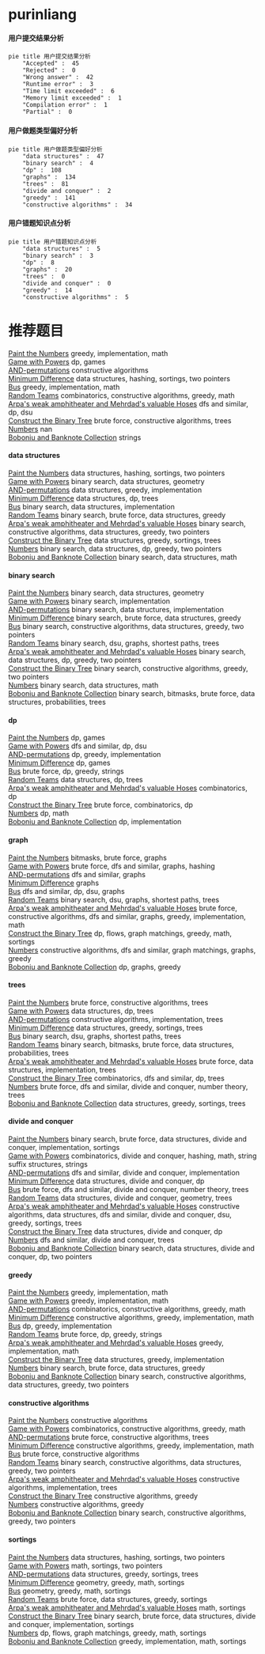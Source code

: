 # purinliang
<!-- tabs:start -->
#### **用户提交结果分析**

```mermaid
pie title 用户提交结果分析
    "Accepted" :  45
    "Rejected" :  0
    "Wrong answer" :  42
    "Runtime error" :  3
    "Time limit exceeded" :  6
    "Memory limit exceeded" :  1
    "Compilation error" :  1
    "Partial" :  0
```
#### **用户做题类型偏好分析**

```mermaid
pie title 用户做题类型偏好分析
    "data structures" :  47
    "binary search" :  4
    "dp" :  108
    "graphs" :  134
    "trees" :  81
    "divide and conquer" :  2
    "greedy" :  141
    "constructive algorithms" :  34
```
#### **用户错题知识点分析**

```mermaid
pie title 用户错题知识点分析
    "data structures" :  5
    "binary search" :  3
    "dp" :  8
    "graphs" :  20
    "trees" :  0
    "divide and conquer" :  0
    "greedy" :  14
    "constructive algorithms" :  5
```
<!-- tabs:end -->
# 推荐题目
[Paint the Numbers](http://codeforces.com/problemset/problem/1209/A)		greedy,
                        implementation,
                        math		  
[Game with Powers](http://codeforces.com/problemset/problem/317/D)		dp,
                        games		  
[AND-permutations](http://codeforces.com/problemset/problem/909/F)		constructive algorithms		  
[Minimum Difference](http://codeforces.com/problemset/problem/1476/G)		data structures,
                        hashing,
                        sortings,
                        two pointers		  
[Bus](http://codeforces.com/problemset/problem/864/C)		greedy,
                        implementation,
                        math		  
[Random Teams](http://codeforces.com/problemset/problem/478/B)		combinatorics,
                        constructive algorithms,
                        greedy,
                        math		  
[Arpa's weak amphitheater and Mehrdad's valuable Hoses](https://codeforces.com/contest/742/problem/D)		dfs and similar,
                        dp,
                        dsu		  
[Construct the Binary Tree](http://codeforces.com/problemset/problem/1311/E)		brute force,
                        constructive algorithms,
                        trees		  
[Numbers](http://codeforces.com/problemset/problem/241/D)		nan		  
[Boboniu and Banknote Collection](http://codeforces.com/problemset/problem/1394/E)		strings		  
<!-- tabs:start -->
#### **data structures**
[Paint the Numbers](http://codeforces.com/problemset/problem/1476/G)		data structures,
                        hashing,
                        sortings,
                        two pointers		  
[Game with Powers](http://codeforces.com/problemset/problem/1446/F)		binary search,
                        data structures,
                        geometry		  
[AND-permutations](http://codeforces.com/problemset/problem/909/D)		data structures,
                        greedy,
                        implementation		  
[Minimum Difference](https://codeforces.com/contest/1084/problem/D)		data structures,
                        dp,
                        trees		  
[Bus](http://codeforces.com/problemset/problem/808/D)		binary search,
                        data structures,
                        implementation		  
[Random Teams](http://codeforces.com/problemset/problem/1073/D)		binary search,
                        brute force,
                        data structures,
                        greedy		  
[Arpa's weak amphitheater and Mehrdad's valuable Hoses](https://codeforces.com/contest/1405/problem/E)		binary search,
                        constructive algorithms,
                        data structures,
                        greedy,
                        two pointers		  
[Construct the Binary Tree](http://codeforces.com/problemset/problem/1466/D)		data structures,
                        greedy,
                        sortings,
                        trees		  
[Numbers](http://codeforces.com/problemset/problem/1492/C)		binary search,
                        data structures,
                        dp,
                        greedy,
                        two pointers		  
[Boboniu and Banknote Collection](http://codeforces.com/problemset/problem/1490/G)		binary search,
                        data structures,
                        math		  
#### **binary search**
[Paint the Numbers](http://codeforces.com/problemset/problem/1446/F)		binary search,
                        data structures,
                        geometry		  
[Game with Powers](http://codeforces.com/problemset/problem/152/B)		binary search,
                        implementation		  
[AND-permutations](http://codeforces.com/problemset/problem/808/D)		binary search,
                        data structures,
                        implementation		  
[Minimum Difference](http://codeforces.com/problemset/problem/1073/D)		binary search,
                        brute force,
                        data structures,
                        greedy		  
[Bus](https://codeforces.com/contest/1405/problem/E)		binary search,
                        constructive algorithms,
                        data structures,
                        greedy,
                        two pointers		  
[Random Teams](http://codeforces.com/problemset/problem/1253/F)		binary search,
                        dsu,
                        graphs,
                        shortest paths,
                        trees		  
[Arpa's weak amphitheater and Mehrdad's valuable Hoses](http://codeforces.com/problemset/problem/1492/C)		binary search,
                        data structures,
                        dp,
                        greedy,
                        two pointers		  
[Construct the Binary Tree](http://codeforces.com/problemset/problem/1463/D)		binary search,
                        constructive algorithms,
                        greedy,
                        two pointers		  
[Numbers](http://codeforces.com/problemset/problem/1490/G)		binary search,
                        data structures,
                        math		  
[Boboniu and Banknote Collection](http://codeforces.com/problemset/problem/1479/D)		binary search,
                        bitmasks,
                        brute force,
                        data structures,
                        probabilities,
                        trees		  
#### **dp**
[Paint the Numbers](http://codeforces.com/problemset/problem/317/D)		dp,
                        games		  
[Game with Powers](https://codeforces.com/contest/742/problem/D)		dfs and similar,
                        dp,
                        dsu		  
[AND-permutations](http://codeforces.com/problemset/problem/762/D)		dp,
                        greedy,
                        implementation		  
[Minimum Difference](http://codeforces.com/problemset/problem/859/C)		dp,
                        games		  
[Bus](http://codeforces.com/problemset/problem/766/C)		brute force,
                        dp,
                        greedy,
                        strings		  
[Random Teams](https://codeforces.com/contest/1084/problem/D)		data structures,
                        dp,
                        trees		  
[Arpa's weak amphitheater and Mehrdad's valuable Hoses](https://codeforces.com/contest/480/problem/C)		combinatorics,
                        dp		  
[Construct the Binary Tree](http://codeforces.com/problemset/problem/258/B)		brute force,
                        combinatorics,
                        dp		  
[Numbers](http://codeforces.com/problemset/problem/316/D3)		dp,
                        math		  
[Boboniu and Banknote Collection](http://codeforces.com/problemset/problem/1016/C)		dp,
                        implementation		  
#### **graph**
[Paint the Numbers](http://codeforces.com/problemset/problem/114/B)		bitmasks,
                        brute force,
                        graphs		  
[Game with Powers](http://codeforces.com/problemset/problem/574/B)		brute force,
                        dfs and similar,
                        graphs,
                        hashing		  
[AND-permutations](http://codeforces.com/problemset/problem/662/B)		dfs and similar,
                        graphs		  
[Minimum Difference](http://codeforces.com/problemset/problem/1284/G)		graphs		  
[Bus](http://codeforces.com/problemset/problem/505/B)		dfs and similar,
                        dp,
                        dsu,
                        graphs		  
[Random Teams](http://codeforces.com/problemset/problem/1253/F)		binary search,
                        dsu,
                        graphs,
                        shortest paths,
                        trees		  
[Arpa's weak amphitheater and Mehrdad's valuable Hoses](http://codeforces.com/problemset/problem/1487/C)		brute force,
                        constructive algorithms,
                        dfs and similar,
                        graphs,
                        greedy,
                        implementation,
                        math		  
[Construct the Binary Tree](http://codeforces.com/problemset/problem/1437/C)		dp,
                        flows,
                        graph matchings,
                        greedy,
                        math,
                        sortings		  
[Numbers](http://codeforces.com/problemset/problem/1470/D)		constructive algorithms,
                        dfs and similar,
                        graph matchings,
                        graphs,
                        greedy		  
[Boboniu and Banknote Collection](http://codeforces.com/problemset/problem/1476/C)		dp,
                        graphs,
                        greedy		  
#### **trees**
[Paint the Numbers](http://codeforces.com/problemset/problem/1311/E)		brute force,
                        constructive algorithms,
                        trees		  
[Game with Powers](https://codeforces.com/contest/1084/problem/D)		data structures,
                        dp,
                        trees		  
[AND-permutations](http://codeforces.com/problemset/problem/1085/D)		constructive algorithms,
                        implementation,
                        trees		  
[Minimum Difference](http://codeforces.com/problemset/problem/1466/D)		data structures,
                        greedy,
                        sortings,
                        trees		  
[Bus](http://codeforces.com/problemset/problem/1253/F)		binary search,
                        dsu,
                        graphs,
                        shortest paths,
                        trees		  
[Random Teams](http://codeforces.com/problemset/problem/1479/D)		binary search,
                        bitmasks,
                        brute force,
                        data structures,
                        probabilities,
                        trees		  
[Arpa's weak amphitheater and Mehrdad's valuable Hoses](http://codeforces.com/problemset/problem/1511/C)		brute force,
                        data structures,
                        implementation,
                        trees		  
[Construct the Binary Tree](http://codeforces.com/problemset/problem/1499/F)		combinatorics,
                        dfs and similar,
                        dp,
                        trees		  
[Numbers](http://codeforces.com/problemset/problem/1491/E)		brute force,
                        dfs and similar,
                        divide and conquer,
                        number theory,
                        trees		  
[Boboniu and Banknote Collection](http://codeforces.com/problemset/problem/1466/D)		data structures,
                        greedy,
                        sortings,
                        trees		  
#### **divide and conquer**
[Paint the Numbers](http://codeforces.com/problemset/problem/1461/D)		binary search,
                        brute force,
                        data structures,
                        divide and conquer,
                        implementation,
                        sortings		  
[Game with Powers](http://codeforces.com/problemset/problem/1466/G)		combinatorics,
                        divide and conquer,
                        hashing,
                        math,
                        string suffix structures,
                        strings		  
[AND-permutations](http://codeforces.com/problemset/problem/1490/D)		dfs and similar,
                        divide and conquer,
                        implementation		  
[Minimum Difference](https://codeforces.com/contest/1483/problem/C)		data structures,
                        divide and conquer,
                        dp		  
[Bus](http://codeforces.com/problemset/problem/1491/E)		brute force,
                        dfs and similar,
                        divide and conquer,
                        number theory,
                        trees		  
[Random Teams](http://codeforces.com/problemset/problem/1303/G)		data structures,
                        divide and conquer,
                        geometry,
                        trees		  
[Arpa's weak amphitheater and Mehrdad's valuable Hoses](http://codeforces.com/problemset/problem/1494/D)		constructive algorithms,
                        data structures,
                        dfs and similar,
                        divide and conquer,
                        dsu,
                        greedy,
                        sortings,
                        trees		  
[Construct the Binary Tree](http://codeforces.com/problemset/problem/1482/E)		data structures,
                        divide and conquer,
                        dp		  
[Numbers](http://codeforces.com/problemset/problem/566/C)		dfs and similar,
                        divide and conquer,
                        trees		  
[Boboniu and Banknote Collection](http://codeforces.com/problemset/problem/1428/F)		binary search,
                        data structures,
                        divide and conquer,
                        dp,
                        two pointers		  
#### **greedy**
[Paint the Numbers](http://codeforces.com/problemset/problem/1209/A)		greedy,
                        implementation,
                        math		  
[Game with Powers](http://codeforces.com/problemset/problem/864/C)		greedy,
                        implementation,
                        math		  
[AND-permutations](http://codeforces.com/problemset/problem/478/B)		combinatorics,
                        constructive algorithms,
                        greedy,
                        math		  
[Minimum Difference](http://codeforces.com/problemset/problem/500/C)		constructive algorithms,
                        greedy,
                        implementation,
                        math		  
[Bus](http://codeforces.com/problemset/problem/762/D)		dp,
                        greedy,
                        implementation		  
[Random Teams](http://codeforces.com/problemset/problem/766/C)		brute force,
                        dp,
                        greedy,
                        strings		  
[Arpa's weak amphitheater and Mehrdad's valuable Hoses](http://codeforces.com/problemset/problem/103/A)		greedy,
                        implementation,
                        math		  
[Construct the Binary Tree](http://codeforces.com/problemset/problem/909/D)		data structures,
                        greedy,
                        implementation		  
[Numbers](http://codeforces.com/problemset/problem/1073/D)		binary search,
                        brute force,
                        data structures,
                        greedy		  
[Boboniu and Banknote Collection](https://codeforces.com/contest/1405/problem/E)		binary search,
                        constructive algorithms,
                        data structures,
                        greedy,
                        two pointers		  
#### **constructive algorithms**
[Paint the Numbers](http://codeforces.com/problemset/problem/909/F)		constructive algorithms		  
[Game with Powers](http://codeforces.com/problemset/problem/478/B)		combinatorics,
                        constructive algorithms,
                        greedy,
                        math		  
[AND-permutations](http://codeforces.com/problemset/problem/1311/E)		brute force,
                        constructive algorithms,
                        trees		  
[Minimum Difference](http://codeforces.com/problemset/problem/500/C)		constructive algorithms,
                        greedy,
                        implementation,
                        math		  
[Bus](http://codeforces.com/problemset/problem/42/C)		brute force,
                        constructive algorithms		  
[Random Teams](https://codeforces.com/contest/1405/problem/E)		binary search,
                        constructive algorithms,
                        data structures,
                        greedy,
                        two pointers		  
[Arpa's weak amphitheater and Mehrdad's valuable Hoses](http://codeforces.com/problemset/problem/1085/D)		constructive algorithms,
                        implementation,
                        trees		  
[Construct the Binary Tree](http://codeforces.com/problemset/problem/1221/B)		constructive algorithms,
                        greedy		  
[Numbers](http://codeforces.com/problemset/problem/1493/A)		constructive algorithms,
                        greedy		  
[Boboniu and Banknote Collection](http://codeforces.com/problemset/problem/1463/D)		binary search,
                        constructive algorithms,
                        greedy,
                        two pointers		  
#### **sortings**
[Paint the Numbers](http://codeforces.com/problemset/problem/1476/G)		data structures,
                        hashing,
                        sortings,
                        two pointers		  
[Game with Powers](http://codeforces.com/problemset/problem/1374/D)		math,
                        sortings,
                        two pointers		  
[AND-permutations](http://codeforces.com/problemset/problem/1466/D)		data structures,
                        greedy,
                        sortings,
                        trees		  
[Minimum Difference](https://codeforces.com/contest/1496/problem/C)		geometry,
                        greedy,
                        math,
                        sortings		  
[Bus](http://codeforces.com/problemset/problem/1495/A)		geometry,
                        greedy,
                        math,
                        sortings		  
[Random Teams](http://codeforces.com/problemset/problem/1497/A)		brute force,
                        data structures,
                        greedy,
                        sortings		  
[Arpa's weak amphitheater and Mehrdad's valuable Hoses](http://codeforces.com/problemset/problem/1427/A)		math,
                        sortings		  
[Construct the Binary Tree](http://codeforces.com/problemset/problem/1461/D)		binary search,
                        brute force,
                        data structures,
                        divide and conquer,
                        implementation,
                        sortings		  
[Numbers](http://codeforces.com/problemset/problem/1437/C)		dp,
                        flows,
                        graph matchings,
                        greedy,
                        math,
                        sortings		  
[Boboniu and Banknote Collection](http://codeforces.com/problemset/problem/1473/A)		greedy,
                        implementation,
                        math,
                        sortings		  
<!-- tabs:end -->
